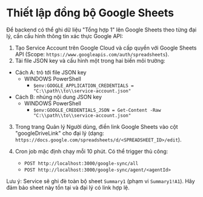 # Thiết lập đồng bộ Google Sheets

Để backend có thể ghi dữ liệu "Tổng hợp 1" lên Google Sheets theo từng đại lý, cần cấu hình thông tin xác thực Google API:

1. Tạo Service Account trên Google Cloud và cấp quyền với Google Sheets API (Scope: `https://www.googleapis.com/auth/spreadsheets`).
2. Tải file JSON key và cấu hình một trong hai biến môi trường:

- Cách A: trỏ tới file JSON key
  - WINDOWS PowerShell
    - `$env:GOOGLE_APPLICATION_CREDENTIALS = "C:\\path\\to\\service-account.json"`
- Cách B: nhúng nội dung JSON key
  - WINDOWS PowerShell
    - `$env:GOOGLE_CREDENTIALS_JSON = Get-Content -Raw "C:\\path\\to\\service-account.json"`

3. Trong trang Quản lý Người dùng, điền link Google Sheets vào cột "googleDriveLink" cho đại lý (dạng: `https://docs.google.com/spreadsheets/d/<SPREADSHEET_ID>/edit`).

4. Cron job mặc định chạy mỗi 10 phút. Có thể trigger thủ công:
   - `POST http://localhost:3000/google-sync/all`
   - `POST http://localhost:3000/google-sync/agent/<agentId>`

Lưu ý: Service sẽ ghi đè toàn bộ sheet `Summary1` (phạm vi `Summary1!A1`). Hãy đảm bảo sheet này tồn tại và đại lý có link hợp lệ.
